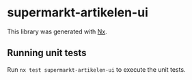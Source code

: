# supermarkt-artikelen-ui

This library was generated with [Nx](https://nx.dev).

## Running unit tests

Run `nx test supermarkt-artikelen-ui` to execute the unit tests.
